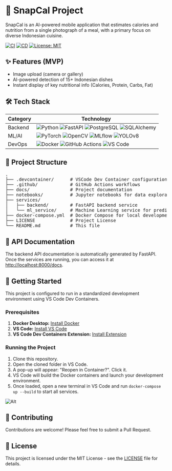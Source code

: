 # 🚀 SnapCal Project

SnapCal is an AI-powered mobile application that estimates calories and nutrition from a single photograph of a meal, with a primary focus on diverse Indonesian cuisine.

[![CI](https://github.com/atrkhomeini/snapcal/actions/workflows/ci.yml/badge.svg)](https://github.com/atrkhomeini/snapcal/actions/workflows/ci.yml)
[![CD](https://github.com/atrkhomeini/snapcal/actions/workflows/cd.yml/badge.svg)](https://github.com/atrkhomeini/snapcal/actions/workflows/cd.yml)
[![License: MIT](https://img.shields.io/badge/License-MIT-yellow.svg)](https://opensource.org/licenses/MIT)

## ✨ Features (MVP)
- Image upload (camera or gallery)
- AI-powered detection of 15+ Indonesian dishes
- Instant display of key nutritional info (Calories, Protein, Carbs, Fat)

## 🛠️ Tech Stack

| Category | Technology |
|----------|------------|
| Backend | ![Python](https://img.shields.io/badge/Python-3776AB?logo=python&logoColor=white) ![FastAPI](https://img.shields.io/badge/FastAPI-009688?logo=fastapi&logoColor=white) ![PostgreSQL](https://img.shields.io/badge/PostgreSQL-316192?logo=postgresql&logoColor=white) ![SQLAlchemy](https://img.shields.io/badge/SQLAlchemy-D71F00?logo=sqlalchemy&logoColor=white) |
| ML/AI | ![PyTorch](https://img.shields.io/badge/PyTorch-EE4C2C?logo=pytorch&logoColor=white) ![OpenCV](https://img.shields.io/badge/OpenCV-5C3EE8?logo=opencv&logoColor=white) ![MLflow](https://img.shields.io/badge/MLflow-0A658E?logo=mlflow&logoColor=white) ![YOLOv8](https://img.shields.io/badge/YOLOv8-00FFFF?logo=yolo&logoColor=white) |
| DevOps | ![Docker](https://img.shields.io/badge/Docker-2496ED?logo=docker&logoColor=white) ![GitHub Actions](https://img.shields.io/badge/GitHub_Actions-2088FF?logo=githubactions&logoColor=white) ![VS Code](https://img.shields.io/badge/VS_Code-007ACC?logo=visualstudiocode&logoColor=white) |

## 📂 Project Structure
<pre>
.
├── .devcontainer/      # VSCode Dev Container configuration
├── .github/            # GitHub Actions workflows
├── docs/               # Project documentation
├── notebooks/          # Jupyter notebooks for data exploration and model training
├── services/
│   ├── backend/        # FastAPI backend service
│   └── ml_service/     # Machine Learning service for predictions
├── docker-compose.yml  # Docker Compose for local development
├── LICENSE             # Project License
└── README.md           # This file
</pre>

## 📄 API Documentation
The backend API documentation is automatically generated by FastAPI. Once the services are running, you can access it at [http://localhost:8000/docs](http://localhost:8000/docs).

## 🚀 Getting Started

This project is configured to run in a standardized development environment using VS Code Dev Containers.

### Prerequisites
1.  **Docker Desktop:** [Install Docker](https://www.docker.com/products/docker-desktop/)
2.  **VS Code:** [Install VS Code](https://code.visualstudio.com/)
3.  **VS Code Dev Containers Extension:** [Install Extension](https://marketplace.visualstudio.com/items?itemName=ms-vscode-remote.remote-containers)

### Running the Project
1.  Clone this repository.
2.  Open the cloned folder in VS Code.
3.  A pop-up will appear: "Reopen in Container?". Click it.
4.  VS Code will build the Docker containers and launch your development environment.
5.  Once loaded, open a new terminal in VS Code and run `docker-compose up --build` to start all services.

![Alt](https://repobeats.axiom.co/api/embed/7026e6a84a48a15ebf1986454b6450e36a77e570.svg "Repobeats analytics image")

## 🤝 Contributing
Contributions are welcome! Please feel free to submit a Pull Request.

## 📝 License
This project is licensed under the MIT License - see the [LICENSE](LICENSE) file for details.
